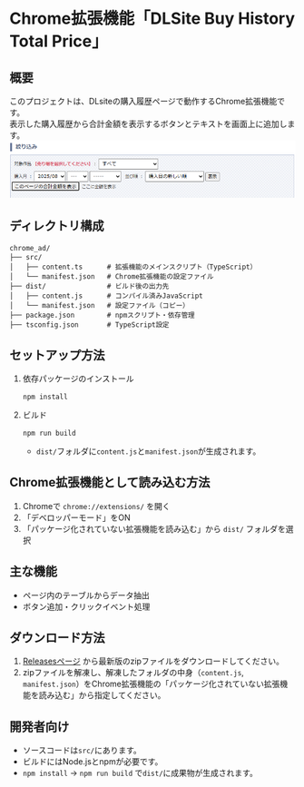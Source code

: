 # Chrome拡張機能「DLSite Buy History Total Price」

## 概要
このプロジェクトは、DLsiteの購入履歴ページで動作するChrome拡張機能です。  
表示した購入履歴から合計金額を表示するボタンとテキストを画面上に追加します。
![拡張機能イメージ](image.png)

## ディレクトリ構成
```
chrome_ad/
├── src/
│   ├── content.ts      # 拡張機能のメインスクリプト（TypeScript）
│   └── manifest.json   # Chrome拡張機能の設定ファイル
├── dist/               # ビルド後の出力先
│   ├── content.js      # コンパイル済みJavaScript
│   └── manifest.json   # 設定ファイル（コピー）
├── package.json        # npmスクリプト・依存管理
├── tsconfig.json       # TypeScript設定
```

## セットアップ方法
1. 依存パッケージのインストール
   ```
   npm install
   ```
2. ビルド
   ```
   npm run build
   ```
   - `dist/`フォルダに`content.js`と`manifest.json`が生成されます。

## Chrome拡張機能として読み込む方法
1. Chromeで `chrome://extensions/` を開く
2. 「デベロッパーモード」をON
3. 「パッケージ化されていない拡張機能を読み込む」から `dist/` フォルダを選択

## 主な機能
- ページ内のテーブルからデータ抽出
- ボタン追加・クリックイベント処理

## ダウンロード方法
1. [Releasesページ](https://github.com/taktak7890/dlsite-buy-history-total-price/releases) から最新版のzipファイルをダウンロードしてください。
2. zipファイルを解凍し、解凍したフォルダの中身（`content.js`, `manifest.json`）をChrome拡張機能の「パッケージ化されていない拡張機能を読み込む」から指定してください。

## 開発者向け
- ソースコードは`src/`にあります。
- ビルドにはNode.jsとnpmが必要です。
- `npm install` → `npm run build` で`dist/`に成果物が生成されます。
